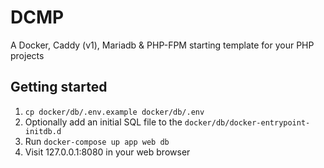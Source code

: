 # DCMP

A Docker, Caddy (v1), Mariadb & PHP-FPM starting template for your PHP projects

## Getting started

1. `cp docker/db/.env.example docker/db/.env`
2. Optionally add an initial SQL file to the `docker/db/docker-entrypoint-initdb.d`
3. Run `docker-compose up app web db`
4. Visit 127.0.0.1:8080 in your web browser


